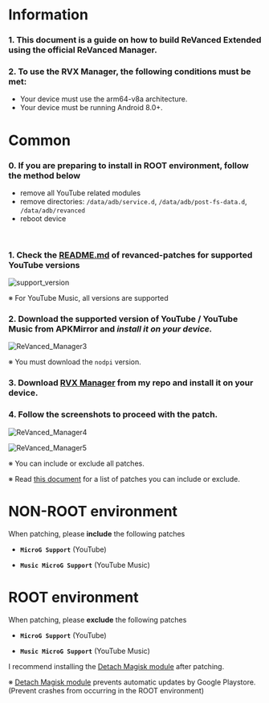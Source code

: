 Information
==
### 1. This document is a guide on how to build ReVanced Extended using the official ReVanced Manager.
### 2. To use the RVX Manager, the following conditions must be met:
- Your device must use the arm64-v8a architecture.
- Your device must be running Android 8.0+.

Common
==
### 0. If you are preparing to install in **ROOT environment**, follow the method below
- remove all YouTube related modules
- remove directories: `/data/adb/service.d`, `/data/adb/post-fs-data.d`, `/data/adb/revanced`
- reboot device

​
### 1. Check the [README.md](https://github.com/inotia00/revanced-patches/tree/revanced-extended#-json-format) of revanced-patches for supported YouTube versions

![support_version](https://user-images.githubusercontent.com/108592928/235959704-399a18fe-65fe-4280-82fe-0ffad955818f.png)

※ For YouTube Music, all versions are supported
​

### 2. Download the supported version of YouTube / YouTube Music from APKMirror and **_install it on your device._**

![ReVanced_Manager3](https://user-images.githubusercontent.com/108592928/235961036-962de06d-b44e-4f06-b2ab-a4f6c3dc7d45.png)

※ You must download the `nodpi` version.


### 3. Download [RVX Manager](https://github.com/inotia00/revanced-manager/releases/latest) from my repo and install it on your device.


### 4. Follow the screenshots to proceed with the patch.

![ReVanced_Manager4](https://user-images.githubusercontent.com/108592928/202160529-5a62e8ed-40c6-444f-9ad9-447868a29396.png)

![ReVanced_Manager5](https://user-images.githubusercontent.com/108592928/202160603-00138b03-821a-4ca8-b83a-57accc054f31.png)

※ You can include or exclude all patches.

※ Read [this document](https://github.com/inotia00/revanced-documentation/wiki/Options-Information-about-the-patch) for a list of patches you can include or exclude.

NON-ROOT environment
==
When patching, please **include** the following patches

- **`MicroG Support`** (YouTube)

- **`Music MicroG Support`** (YouTube Music)


ROOT environment
==
When patching, please **exclude** the following patches

- **`MicroG Support`** (YouTube)

- **`Music MicroG Support`** (YouTube Music)

I recommend installing the [Detach Magisk module](https://forum.xda-developers.com/t/module-detach3-detach-market-links.3447494/) after patching.

※ [Detach Magisk module](https://forum.xda-developers.com/t/module-detach3-detach-market-links.3447494/) prevents automatic updates by Google Playstore. (Prevent crashes from occurring in the ROOT environment)